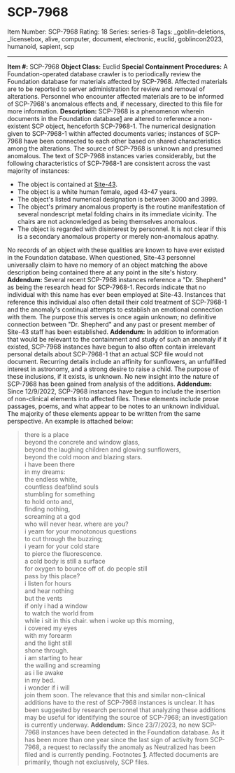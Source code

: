 # SCP-7968
Item Number: SCP-7968
Rating: 18
Series: series-8
Tags: _goblin-deletions, _licensebox, alive, computer, document, electronic, euclid, goblincon2023, humanoid, sapient, scp

---

**Item #:** SCP-7968
**Object Class:** Euclid
**Special Containment Procedures:** A Foundation-operated database crawler is to periodically review the Foundation database for materials affected by SCP-7968. Affected materials are to be reported to server administration for review and removal of alterations. Personnel who encounter affected materials are to be informed of SCP-7968's anomalous effects and, if necessary, directed to this file for more information.
**Description:** SCP-7968 is a phenomenon wherein documents in the Foundation database[1](javascript:;) are altered to reference a non-existent SCP object, henceforth SCP-7968-1. The numerical designation given to SCP-7968-1 within affected documents varies; instances of SCP-7968 have been connected to each other based on shared characteristics among the alterations. The source of SCP-7968 is unknown and presumed anomalous.
The text of SCP-7968 instances varies considerably, but the following characteristics of SCP-7968-1 are consistent across the vast majority of instances:
  * The object is contained at [Site-43](https://scp-wiki.wikidot.com/on-guard-43-hub).
  * The object is a white human female, aged 43-47 years.
  * The object's listed numerical designation is between 3000 and 3999.
  * The object's primary anomalous property is the routine manifestation of several nondescript metal folding chairs in its immediate vicinity. The chairs are not acknowledged as being themselves anomalous.
  * The object is regarded with disinterest by personnel. It is not clear if this is a secondary anomalous property or merely non-anomalous apathy.

No records of an object with these qualities are known to have ever existed in the Foundation database. When questioned, Site-43 personnel universally claim to have no memory of an object matching the above description being contained there at any point in the site's history.
**Addendum:** Several recent SCP-7968 instances reference a "Dr. Shepherd" as being the research head for SCP-7968-1. Records indicate that no individual with this name has ever been employed at Site-43. Instances that reference this individual also often detail their cold treatment of SCP-7968-1 and the anomaly's continual attempts to establish an emotional connection with them. The purpose this serves is once again unknown; no definitive connection between "Dr. Shepherd" and any past or present member of Site-43 staff has been established.
**Addendum:** In addition to information that would be relevant to the containment and study of such an anomaly if it existed, SCP-7968 instances have begun to also often contain irrelevant personal details about SCP-7968-1 that an actual SCP file would not document. Recurring details include an affinity for sunflowers, an unfulfilled interest in astronomy, and a strong desire to raise a child. The purpose of these inclusions, if it exists, is unknown. No new insight into the nature of SCP-7968 has been gained from analysis of the additions.
**Addendum:** Since 12/9/2022, SCP-7968 instances have begun to include the insertion of non-clinical elements into affected files. These elements include prose passages, poems, and what appear to be notes to an unknown individual. The majority of these elements appear to be written from the same perspective. An example is attached below:
> there is a place  
>  beyond the concrete and window glass,  
>  beyond the laughing children and glowing sunflowers,  
>  beyond the cold moon and blazing stars.  
>  i have been there  
>  in my dreams:  
>  the endless white,  
>  countless deafblind souls  
>  stumbling for something  
>  to hold onto and,  
>  finding nothing,  
>  screaming at a god  
>  who will never hear.
> where are you?  
>  i yearn for your monotonous questions  
>  to cut through the buzzing;  
>  i yearn for your cold stare  
>  to pierce the fluorescence.  
>  a cold body is still a surface  
>  for oxygen to bounce off of.
> do people still  
>  pass by this place?  
>  i listen for hours  
>  and hear nothing  
>  but the vents  
>  if only i had a window  
>  to watch the world from  
>  while i sit in this chair.
> when i woke up this morning,  
>  i covered my eyes  
>  with my forearm  
>  and the light still  
>  shone through.  
>  i am starting to hear  
>  the wailing and screaming  
>  as i lie awake  
>  in my bed.  
>  i wonder if i will  
>  join them soon.
The relevance that this and similar non-clinical additions have to the rest of SCP-7968 instances is unclear. It has been suggested by research personnel that analyzing these additions may be useful for identifying the source of SCP-7968; an investigation is currently underway.
**Addendum:** Since 23/7/2023, no new SCP-7968 instances have been detected in the Foundation database. As it has been more than one year since the last sign of activity from SCP-7968, a request to reclassify the anomaly as Neutralized has been filed and is currently pending.
Footnotes
[1](javascript:;). Affected documents are primarily, though not exclusively, SCP files.